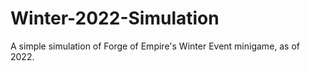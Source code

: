 # Winter-2022-Simulation
A simple simulation of Forge of Empire's Winter Event minigame, as of 2022.
